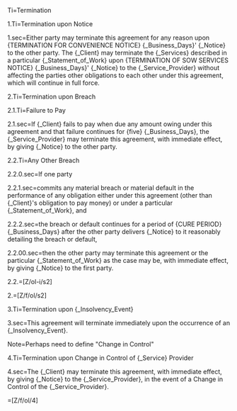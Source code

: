 Ti=Termination

1.Ti=Termination upon Notice

1.sec=Either party may terminate this agreement for any reason upon {TERMINATION FOR CONVENIENCE NOTICE} {_Business_Days}' {_Notice} to the other party. The {_Client} may terminate the {_Services} described in a particular {_Statement_of_Work} upon {TERMINATION OF SOW SERVICES NOTICE} {_Business_Days}' {_Notice} to the {_Service_Provider} without affecting the parties other obligations to each other under this agreement, which will continue in full force.

2.Ti=Termination upon Breach

2.1.Ti=Failure to Pay

2.1.sec=If {_Client} fails to pay when due any amount owing under this agreement and that failure continues for {five} {_Business_Days}, the {_Service_Provider} may terminate this agreement, with immediate effect, by giving {_Notice} to the other party.

2.2.Ti=Any Other Breach

2.2.0.sec=If one party

2.2.1.sec=commits any material breach or material default in the performance of any obligation either under this agreement (other than {_Client}'s obligation to pay money) or under a particular {_Statement_of_Work}, and

2.2.2.sec=the breach or default continues for a period of {CURE PERIOD} {_Business_Days} after the other party delivers {_Notice} to it reasonably detailing the breach or default,

2.2.00.sec=then the other party may terminate this agreement or the particular {_Statement_of_Work} as the case may be, with immediate effect, by giving {_Notice} to the first party.

2.2.=[Z/ol-i/s2]

2.=[Z/f/ol/s2]

3.Ti=Termination upon {_Insolvency_Event}

3.sec=This agreement will terminate immediately upon the occurrence of an {_Insolvency_Event}.

Note=Perhaps need to define "Change in Control"

4.Ti=Termination upon Change in Control of {_Service} Provider

4.sec=The {_Client} may terminate this agreement, with immediate effect, by giving {_Notice} to the {_Service_Provider}, in the event of a Change in Control of the {_Service_Provider}.

=[Z/f/ol/4]

